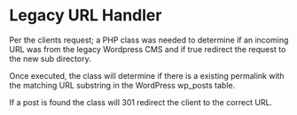 # Legacy URL Handler
 Per the clients request; a PHP class was needed to determine if an incoming URL was from the legacy Wordpress CMS and if true redirect the request to the new sub directory. 
 
 Once executed, the class will determine if there is a existing permalink with the matching URL substring in the WordPress wp_posts table.
 
 If a post is found the class will 301 redirect the client to the correct URL. 
